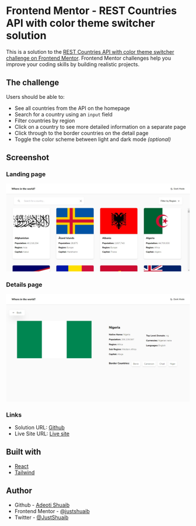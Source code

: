 # Frontend Mentor - REST Countries API with color theme switcher solution

This is a solution to the [REST Countries API with color theme switcher challenge on Frontend Mentor](https://www.frontendmentor.io/challenges/rest-countries-api-with-color-theme-switcher-5cacc469fec04111f7b848ca). Frontend Mentor challenges help you improve your coding skills by building realistic projects.

## The challenge

Users should be able to:

- See all countries from the API on the homepage
- Search for a country using an `input` field
- Filter countries by region
- Click on a country to see more detailed information on a separate page
- Click through to the border countries on the detail page
- Toggle the color scheme between light and dark mode _(optional)_

## Screenshot

### Landing page

![Main](./screenshot/screenshot-main.jpeg)

### Details page

![Individual country](./screenshot/screenshot-detail.jpeg)

### Links

- Solution URL: [Github](https://github.com/JustShuaib/countries)
- Live Site URL: [Live site](https://countries-in-the-world.vercel.app/)

## Built with

- [React](https://reactjs.org/)
- [Tailwind](https://tailwindcss.com)

## Author

- Github - [Adeoti Shuaib](https://www.github.com/JustShuaib)
- Frontend Mentor - [@justshuaib](https://www.frontendmentor.io/profile/justshuaib)
- Twitter - [@JustShuaib](https://www.twitter.com/JustShuaib)
